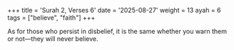 +++
title = 'Surah 2, Verses 6'
date = '2025-08-27'
weight = 13
ayah = 6
tags = ["believe", "faith"]
+++

As for those who persist in disbelief, it is the same whether you warn them or not—they will never believe.